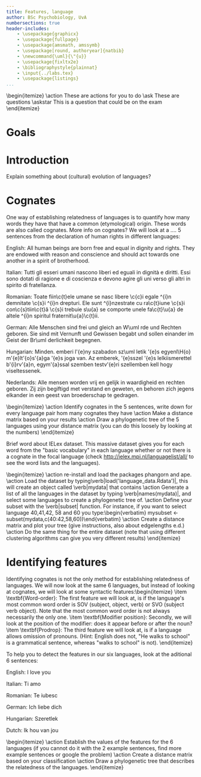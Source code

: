 ```yaml
---
title: Features, language
author: BSc Psychobiology, UvA
numbersections: true
header-includes:
    - \usepackage{graphicx}
    - \usepackage{fullpage}
    - \usepackage{amsmath, amssymb}
    - \usepackage[round, authoryear]{natbib}
    - \newcommand{\uml}{\"{u}}
    - \usepackage{fixltx2e}
    - \bibliographystyle{plainnat}
    - \input{../labs.tex}
    - \usepackage{listings}
...
```


\begin{itemize}
\action These are actions for you to do
\ask These are questions
\askstar This is a question that could be on the exam
\end{itemize}

# Goals

# Introduction

Explain something about (cultural) evolution of languages?

# Cognates

One way of establishing relatedness of languages is to quantify how many words they have that have a common (etymological) origin. These words are also called cognates. More info on cognates? We will look at a ....
5 sentences from the declaration of human rights in different languages:

English: All human beings are born free and equal in dignity and rights. They are endowed with reason and conscience and should act towards one another in a spirit of brotherhood.

Italian: Tutti gli esseri umani nascono liberi ed eguali in dignità e diritti. Essi sono dotati di ragione e di coscienza e devono agire gli uni verso gli altri in spirito di fratellanza.

Romanian: Toate fiin\c{t}ele umane se nasc libere \c{c}i egale \^{i}n demnitate \c{s}i \^{i}n drepturi. Ele sunt \^{i}nzestrate cu ra\c{t}iune \c{s}i con\c{s}tiin\c{t}ă \c{s}i trebuie s\u{a} se comporte unele fa\c{t}\u{a} de altele \^{i}n spiritul fraternit\u{a}\c{t}ii.

German: Alle Menschen sind frei und gleich an W\uml rde und Rechten geboren. Sie sind mit Vernunft und Gewissen begabt und sollen einander im Geist der Br\uml derlichkeit begegnen.

Hungarian: Minden. emberi l\'{e}ny szabadon sz\uml letik \'{e}s egyenl\H{o} m\'{e}lt\'{o}s\'{a}ga \'{e}s joga van. Az emberek, \'{e}sszel \'{e}s lelkiismerettel b\'{i}rv\'{a}n, egym\'{a}ssal szemben testv\'{e}ri szellemben kell hogy viseltessenek.

Nederlands: Alle mensen worden vrij en gelijk in waardigheid en rechten geboren. Zij zijn begiftigd met verstand en geweten, en behoren zich jegens elkander in een geest van broederschap te gedragen.

\begin{itemize}
\action Identify cognates in the 5 sentences, write down for every language pair hom many cognates they have
\action Make a distance matrix based on your results
\action Draw a phylogenetic tree of the 5 languages using your distance matrix (you can do this loosely by looking at the numbers)
\end{itemize}

Brief word about IELex dataset. This massive dataset gives you for each word from the "basic vocabulary" in each language whether or not there is a cognate in the focal language (check http://ielex.mpi.nl/languagelist/all/ to see the word lists and the languages).

\begin{itemize}
\action re-install and load the packages phangorn and ape.
\action Load the dataset by typing\verb|load('language_data.Rdata')|, this will create an object called \verb|mydata| that contains
\action Generate a list of all the languages in the dataset by typing \verb|names(mydata)|, and select some languages to create a phylogenetic tree of.
\action Define your subset with the \verb|subset| function. For instance, if you want to select language 40,41,42, 58 and 60 you type:\begin{verbatim}
mysubset <- subset(mydata,c(40:42,58,60))\end{verbatim}
\action Create a distance matrix and plot your tree (give instructions, also about edgelengths e.d.)
\action Do the same thing for the entire dataset (note that using different clustering algorithms can give you very different results)
\end{itemize}

# Identifying features

Identifying cognates is not the only method for establishing relatedness of languages. We will now look at the same 6 languages, but instead of looking at cognates, we will look at some syntactic features:\begin{itemize}
\item \textbf{Word-order}: The first feature we will look at, is if the language's most common word order is SOV (subject, object, verb) or SVO (subject verb object). Note that the most common word order is not always necessarily the only one.
\item \textbf{Modifier position}: Secondly, we will look at the position of the modifier: does it appear before or after the noun?
\item \textbf{Prodrop}: The third feature we will look at, is if a language allows omission of pronouns. (Hint: English does not, "He walks to school" is a grammatical sentence, whereas "walks to school" is not).
\end{itemize}

To help you to detect the features in our six languages, look at the aditional 6 sentences:

English: I love you

Italian: Ti amo

Romanian: Te iubesc

German: Ich liebe dich

Hungarian: Szeretlek

Dutch: Ik hou van jou

\begin{itemize}
\action Establish the values of the features for the 6 languages (if you cannot do it with the 2 example sentences, find more example sentences or google the problem)
\action Create a distance matrix based on your classification
\action Draw a phylogenetic tree that describes the relatedness of the languages.
\end{itemize}

